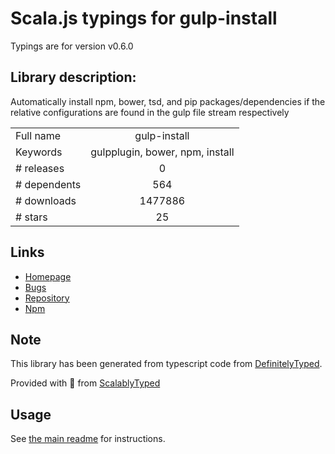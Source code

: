 
# Scala.js typings for gulp-install

Typings are for version v0.6.0

## Library description:
Automatically install npm, bower, tsd, and pip packages/dependencies if the relative configurations are found in the gulp file stream respectively

|                    |                 |
| ------------------ | :-------------: |
| Full name          | gulp-install |
| Keywords           | gulpplugin, bower, npm, install |
| # releases         | 0 |
| # dependents       | 564 |
| # downloads        | 1477886 |
| # stars            | 25 |

## Links
- [Homepage](https://github.com/slushjs/gulp-install)
- [Bugs](https://github.com/slushjs/gulp-install/issues)
- [Repository](https://github.com/slushjs/gulp-install)
- [Npm](https://www.npmjs.com/package/gulp-install)
    


## Note
This library has been generated from typescript code from [DefinitelyTyped](https://definitelytyped.org).

Provided with :purple_heart: from [ScalablyTyped](https://github.com/oyvindberg/ScalablyTyped)

## Usage
See [the main readme](../../readme.md) for instructions.



